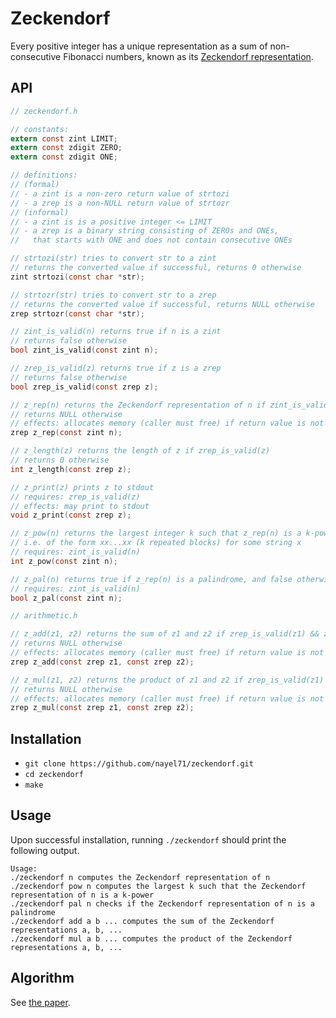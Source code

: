 # Zeckendorf

Every positive integer has a unique representation as a sum of non-consecutive Fibonacci numbers, known as its [Zeckendorf representation](https://oeis.org/wiki/Zeckendorf_representation).

## API

```C
// zeckendorf.h

// constants:
extern const zint LIMIT;
extern const zdigit ZERO;
extern const zdigit ONE;

// definitions:
// (formal)
// - a zint is a non-zero return value of strtozi
// - a zrep is a non-NULL return value of strtozr
// (informal)
// - a zint is is a positive integer <= LIMIT
// - a zrep is a binary string consisting of ZEROs and ONEs,
//   that starts with ONE and does not contain consecutive ONEs

// strtozi(str) tries to convert str to a zint
// returns the converted value if successful, returns 0 otherwise
zint strtozi(const char *str);

// strtozr(str) tries to convert str to a zrep
// returns the converted value if successful, returns NULL otherwise
zrep strtozr(const char *str);

// zint_is_valid(n) returns true if n is a zint
// returns false otherwise
bool zint_is_valid(const zint n);

// zrep_is_valid(z) returns true if z is a zrep
// returns false otherwise
bool zrep_is_valid(const zrep z);

// z_rep(n) returns the Zeckendorf representation of n if zint_is_valid(n)
// returns NULL otherwise
// effects: allocates memory (caller must free) if return value is not NULL
zrep z_rep(const zint n);

// z_length(z) returns the length of z if zrep_is_valid(z)
// returns 0 otherwise
int z_length(const zrep z);

// z_print(z) prints z to stdout 
// requires: zrep_is_valid(z)
// effects: may print to stdout
void z_print(const zrep z);

// z_pow(n) returns the largest integer k such that z_rep(n) is a k-power
// i.e. of the form xx...xx (k repeated blocks) for some string x
// requires: zint_is_valid(n)
int z_pow(const zint n);

// z_pal(n) returns true if z_rep(n) is a palindrome, and false otherwise
// requires: zint_is_valid(n) 
bool z_pal(const zint n);

// arithmetic.h

// z_add(z1, z2) returns the sum of z1 and z2 if zrep_is_valid(z1) && zrep_is_valid(z2)
// returns NULL otherwise
// effects: allocates memory (caller must free) if return value is not NULL
zrep z_add(const zrep z1, const zrep z2);

// z_mul(z1, z2) returns the product of z1 and z2 if zrep_is_valid(z1) && zrep_is_valid(z2)
// returns NULL otherwise
// effects: allocates memory (caller must free) if return value is not NULL
zrep z_mul(const zrep z1, const zrep z2);
```

## Installation

- `git clone https://github.com/nayel71/zeckendorf.git`
- `cd zeckendorf`
- `make`

## Usage

Upon successful installation, running `./zeckendorf` should print the following output.

```
Usage:
./zeckendorf n computes the Zeckendorf representation of n
./zeckendorf pow n computes the largest k such that the Zeckendorf representation of n is a k-power
./zeckendorf pal n checks if the Zeckendorf representation of n is a palindrome
./zeckendorf add a b ... computes the sum of the Zeckendorf representations a, b, ...
./zeckendorf mul a b ... computes the product of the Zeckendorf representations a, b, ...
```

## Algorithm

See [the paper](AhlbachUsatineFrougnyPippenger.pdf).
